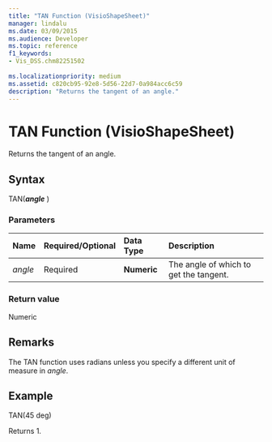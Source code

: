 ```yaml
---
title: "TAN Function (VisioShapeSheet)"
manager: lindalu
ms.date: 03/09/2015
ms.audience: Developer
ms.topic: reference
f1_keywords:
- Vis_DSS.chm82251502
 
ms.localizationpriority: medium
ms.assetid: c820cb95-92e8-5d56-22d7-0a984acc6c59
description: "Returns the tangent of an angle."
---
```


# TAN Function (VisioShapeSheet)

Returns the tangent of an angle.
  
## Syntax

TAN(***angle*** )
  
### Parameters

|**Name**|**Required/Optional**|**Data Type**|**Description**|
|:-----|:-----|:-----|:-----|
| *angle* <br/> |Required  <br/> |**Numeric** <br/> |The angle of which to get the tangent. |

### Return value

Numeric
  
## Remarks

The TAN function uses radians unless you specify a different unit of measure in *angle*.
  
## Example

TAN(45 deg)
  
Returns 1.
  